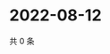 # 2022-08-12

共 0 条

<!-- BEGIN WEIBO -->
<!-- 最后更新时间 Fri Aug 12 2022 03:11:34 GMT+0800 (China Standard Time) -->

<!-- END WEIBO -->
